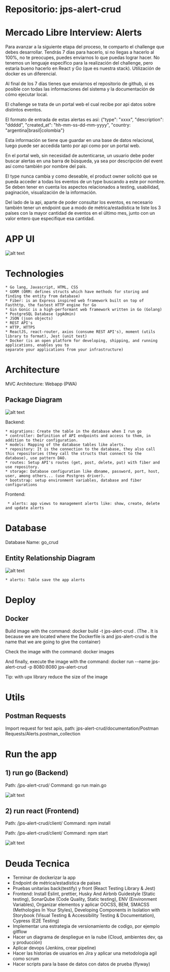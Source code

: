 # Repositorio: jps-alert-crud

# Mercado Libre Interview: Alerts
Para avanzar a la siguiente etapa del proceso, te comparto el challenge que debes desarrollar. Tendrás 7 días para hacerlo, si no llegas a hacerlo al 100%, no te preocupes, puedes enviarnos lo que puedas lograr hacer.
No tenemos un lenguaje específico para la realización del challenge, pero estaría bueno hacerlo en React y Go (que es nuestra stack). Utilización de docker es un diferencial.

Al final de los 7 días tienes que enviarnos el repositorio de github, si es posible con todas las informaciones del sistema y la documentación de cómo ejecutar local.

El challenge se trata de un portal web el cual recibe por api datos sobre distintos eventos.

El formato de entrada de estas alertas es así: {"type": "xxxx", "description": "ddddd", "created_at": "hh-mm-ss-dd-mm-yyyy", "country: "argentina|brasil|colombia"}

Esta información se tiene que guardar en una base de datos relacional, luego puede ser accedida tanto por api como por un portal web.

En el portal web, sin necesidad de autenticarse, un usuario debe poder buscar alertas en una barra de búsqueda, ya sea por descripción del event así como también por nombre del país.

El type nunca cambia y como deseable, el product owner solicitó que se pueda acceder a todas los eventos de un type buscando a este por nombre. Se deben tener en cuenta los aspectos relacionados a testing, usabilidad, paginación, visualización de la información.

Del lado de la api, aparte de poder consultar los eventos, es necesario también tener un endpoint que a modo de métrica/estadística te liste los 3 países con la mayor cantidad de eventos en el último mes, junto con un valor entero que especifique esa cantidad.

# APP UI

![alt text](./documentation/appui.png?raw=true "App UI")

# Technologies
    * Go lang, Javascript, HTML, CSS
    * GORM (ORM: defines structs which have methods for storing and finding the entity from database)
    * Fiber: is an Express inspired web framework built on top of Fasthttp, the fastest HTTP engine for Go
    * Gin Gonic is a high-performant web framework written in Go (Golang)
    * PostgreSQL Database (pgAdmin)
    * JSON (json objects)
    * REST API's
    * HTTP, HTTPS
    * ReactJS, react-router, axios (consume REST API's), moment (utils library to format), Jest (unit test)
    * Docker (is an open platform for developing, shipping, and running applications, enables you to 
    separate your applications from your infrastructure)
    

# Architecture

  MVC Architecture: Webapp (PWA)

   ## Package Diagram
  ![alt text](./documentation/PackageDiagram.png?raw=true "Package Diagram")
  
  Backend:

    * migrations: Create the table in the database when I run go
    * controller: Definition of API endpoints and access to them, in addition to their configuration.
    * models: Mapping of the database tables like alerts.
    * repository: It is the connection to the database, they also call this repositories (they call the structs that connect to the database), use pattern DAO.
    * routes: Setup API's routes (get, post, delete, put) with fiber and use repository.
    * storage: Database configuration like dbname, password, port, host, user, among others... (use Postgres driver).
    * bootstrap: setup environment variables, database and fiber configurations

  Frontend:

     * alerts: app views to management alerts like: show, create, delete and update alerts

# Database

  Database Name: go_crud

  ## Entity Relationship Diagram
  ![alt text](./documentation/EntityRelationshipDiagramCore.PNG?raw=true "Entity Relationship Diagram Core")

    * alerts: Table save the app alerts

# Deploy
## Docker
Build image with the command:
docker build -t jps-alert-crud .
(The . It is because we are located where the Dockerfile is and jps-alert-crud 
is the name that we are going to give the container)

Check the image with the command:
docker images

And finally, execute the image with the command:
docker run --name jps-alert-crud -p 8080:8080 jps-alert-crud

Tip: with upx library reduce the size of the image

# Utils
## Postman Requests
Import request for test apis, path: jps-alert-crud/documentation/Postman Requests/Alerts.postman_collection


# Run the app
## 1) run go (Backend)
Path: /jps-alert-crud/ 
Command: go run main.go

![alt text](./documentation/gorunning.png?raw=true "Go Command Running")

## 2) run react (Frontend)
Path: /jps-alert-crud/client/
Command: npm install

Path: /jps-alert-crud/client/
Command: npm start

![alt text](./documentation/reactrunning.png?raw=true "React Command Running")

# Deuda Tecnica
  * Terminar de dockerizar la app
  * Endpoint de métrica/estadística de paises
  * Pruebas unitarias back(testify) y front (React Testing Library & Jest)
  * Frontend: Install Eslint, prettier, Husky And Airbnb Guidestyle (Static testing), SonarQube (Code Quality, Static testing), ENV (Environment Variables), Organizar elementos y aplicar OOCSS, BEM, SMACSS (Methologies In Your Styles), Developing Components in Isolation with Storybook (Visual Testing & Accessibility Testing & Documentation), Cypress (E2E Testing)
  * Implementar una estrategia de versionamiento de codigo, por ejemplo gitflow
  * Hacer un diagrama de despliegue en la nube (Cloud, ambientes dev, qa y producción)
  * Aplicar devops (Jenkins, crear pipeline)
  * Hacer las historias de usuarios en Jira y aplicar una metodologia agil como scrum
  * Hacer scripts para la base de datos con datos de prueba (flyway)